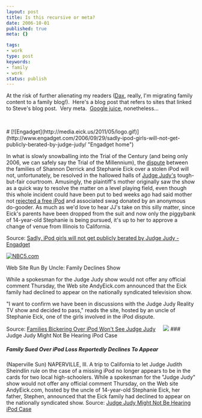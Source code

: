 ```yaml
---
layout: post
title: Is this recursive or meta?
date: 2006-10-01
published: true
meta: {}

tags:
- work
type: post
keywords:
- family
- work
status: publish
---
```



At the risk of further alienating my readers ([Dax](http://nukeation.net/), really, I'm migrating family content to a family blog!).  Here's a blog post that refers to sites that linked to Steve's blog post.  Very meta.  [Google juice](http://en.wikipedia.org/wiki/Google_juice), nonetheless...



 

 <!-- blockquote  --> # [![Engadget](http://media.eick.us/2011/05/logo.gif)](http://www.engadget.com/2006/09/29/sadly-ipod-girls-will-not-get-publicly-berated-by-judge-judy/ "Engadget home")



In what is slowly snowballing into the Trial of the Century (and being only 2006, we can safely say the Trial of the Millennium), the [dispute](http://www.engadget.com/2006/08/23/14-year-old-girl-sues-friend-over-missing-ipod/) between the families of Shannon Derrick and Stephanie Eick over a stolen iPod will not, unfortunately, be resolved in the hallowed halls of [Judge Judy's](http://www.engadget.com/2006/09/21/girls-missing-ipod-case-headed-for-judge-judy/) tough-but-fair courtroom. Amusingly, the plaintiff's mother originally saw the show as a quick way to resolve the matter on a level playing field, even though this whole incident could have been put to bed weeks ago had said mother not [rejected a free iPod](http://www.engadget.com/2006/08/31/mom-rejects-donated-ipod-proceeding-with-lawsuit/4) and associated swag donated by an anonymous do-gooder. As much as we'd love to hear JJ's take on this silly matter, since Eick's parents have been dropped from the suit and now only the piggybank of 14-year-old Stephanie is being pursued, it's up to her to approve a change of venue from Illinois to California.

<!-- endblockquote  -->

Source: [Sadly, iPod girls will not get publicly berated by Judge Judy - Engadget](http://www.engadget.com/2006/09/29/sadly-ipod-girls-will-not-get-publicly-berated-by-judge-judy/)

 <!-- blockquote  -->

[![NBC5.com](http://media.eick.us/2011/05/site_header_logo.jpg)](http://www.nbc5.com/news/9964736/detail.html)



Web Site Run By Uncle: Family Declines Show



While a spokesman for the Judge Judy show would not offer any official comment Thursday, the Web site AndyEick.com announced that the Eick family had declined to appear on the nationally syndicated television show.



"I want to confirm we have been in discussions with the Judge Judy Reality TV show and decided to pass," reads the site, hosted by an uncle of Stephanie Eick, one of the girls involved in the iPod dispute.

<!-- endblockquote  -->

Source: [Families Bickering Over iPod Won't See Judge Judy](http://www.nbc5.com/news/9964736/detail.html)         [![](http://blog.andyeick.com/content/binary/WindowsLiveWriter/Isthisrecursiveormeta_D9C1/cbs2chicago2.png)](http://cbs2chicago.com/local/local_story_272065708.html)  ### Judge Judy Might Not Be Hearing iPod Case

 ##### Family Sued Over iPod Loss Reportedly Declines To Appear

 (Naperville Sun) NAPERVILLE, Ill. A trip to California to let Judge Judith Sheindlin rule on the case of a missing iPod no longer appears to be in the cards for two local high-schoolers. While a spokesman for the "Judge Judy" show would not offer any official comment Thursday, on the Web site AndyEick.com, hosted by the uncle of 14-year-old Stephanie Eick, her father, Stephen, announced that the Eick family had declined to appear on the nationally syndicated show. Source: [Judge Judy Might Not Be Hearing iPod Case](http://cbs2chicago.com/local/local_story_272065708.html)

